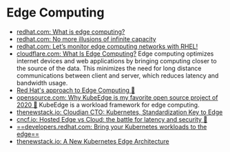 # Edge Computing
- [redhat.com: What is edge computing?](https://www.redhat.com/en/blog/were-headed-edge-computing)
- [redhat.com: No more illusions of infinite capacity](https://www.redhat.com/en/blog/no-more-illusions-infinite-capacity)
- [redhat.com: Let’s monitor edge computing networks with RHEL!](https://www.redhat.com/en/blog/lets-monitor-edge-computing-networks-rhel)
- [cloudflare.com: What Is Edge Computing?](https://www.cloudflare.com/learning/serverless/glossary/what-is-edge-computing/) Edge computing optimizes internet devices and web applications by bringing computing closer to the source of the data. This minimizes the need for long distance communications between client and server, which reduces latency and bandwidth usage.
- [Red Hat's approach to Edge Computing 🌟](https://www.redhat.com/en/topics/edge-computing/approach)
- [opensource.com: Why KubeEdge is my favorite open source project of 2020 🌟](https://opensource.com/article/21/1/kubeedge) KubeEdge is a workload framework for edge computing.
- [thenewstack.io: Cloudian CTO: Kubernetes, Standardization Key to Edge](https://thenewstack.io/cloudian-cto-kubernetes-standardization-key-to-edge/)
- [cncf.io: Hosted Edge vs Cloud: the battle for latency and security 🌟](https://www.cncf.io/blog/2021/12/08/hosted-edge-vs-cloud-the-battle-for-latency-and-security)
- [==developers.redhat.com: Bring your Kubernetes workloads to the edge==](https://developers.redhat.com/articles/2021/11/22/bring-your-kubernetes-workloads-edge)
- [thenewstack.io: A New Kubernetes Edge Architecture](https://thenewstack.io/a-new-kubernetes-edge-architecture/)